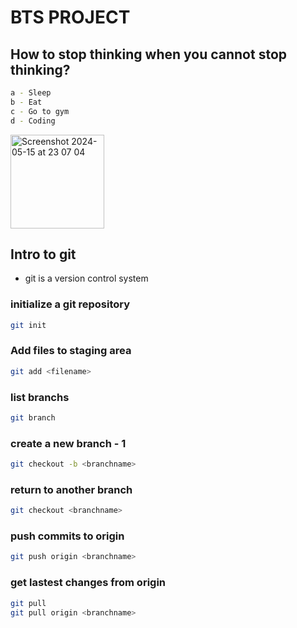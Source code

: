 # BTS PROJECT

## How to stop thinking when you cannot stop thinking?
```bash
a - Sleep
b - Eat
c - Go to gym
d - Coding
```
<img width="150" alt="Screenshot 2024-05-15 at 23 07 04" src="https://github.com/condebiel/bts-2024-project/assets/169616225/bd1b4ae3-8fbc-4e45-aa12-2454f20a0f1b">



## Intro to git
- git is a version control system

### initialize a git repository
```bash
git init 
```

### Add files to staging area
```bash
git add <filename>
```

### list branchs
```bash
git branch
```
### create a new branch - 1
```bash
git checkout -b <branchname>
```
### return to another branch
```bash
git checkout <branchname>
```
### push commits to origin
```bash
git push origin <branchname>
```
### get lastest changes from origin
```bash
git pull
git pull origin <branchname>
```
